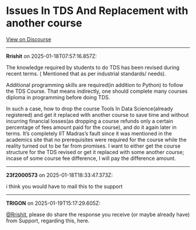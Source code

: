 # Issues In TDS And Replacement with another course

[View on Discourse](https://discourse.onlinedegree.iitm.ac.in/t/issues-in-tds-and-replacement-with-another-course/164147)

---
**Rrishit** on 2025-01-18T07:57:16.857Z:

The knowledge required by students to do TDS has been revised during recent
terms. ( Mentioned that as per industrial standards/ needs).

Additional programming skills are required(in addition to Python) to follow
the TDS Course. That means indirectly, one should complete many courses
diploma in programming before doing TDS.

In such a case, how to drop the course Tools In Data Science(already
registered) and get it replaced with another course to save time and without
incurring financial losses(as dropping a course refunds only a certain
percentage of fees amount paid for the course), and do it again later in
terms. It’s completely IIT Madras’s fault since it was mentioned in the
academics site that no prerequisites were required for the course while the
reality turned out to be far from promises. I want to either get the course
structure for the TDS revised or get it replaced with some another course;
incase of some course fee difference, I will pay the difference amount.



---
**23f2000573** on 2025-01-18T18:33:47.373Z:

i think you would have to mail this to the support



---
**TRIGON** on 2025-01-19T15:17:29.605Z:

[@Rrishit](/u/rrishit), please do share the response you receive (or maybe
already have) from Support, regarding this, here.



